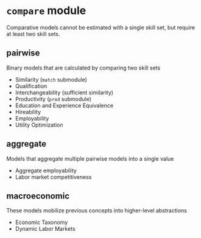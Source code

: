# `compare` module
Comparative models cannot be estimated with a single skill set, but require at least two skill sets.

## pairwise
Binary models that are calculated by comparing two skill sets
- Similarity (`match` submodule)
- Qualification
- Interchangeability (sufficient similarity)
- Productivity (`prod` submodule)
- Education and Experience Equivalence
- Hireability
- Employability
- Utility Optimization

## aggregate
Models that aggregate multiple pairwise models into a single value
- Aggregate employability
- Labor market competitiveness

## macroeconomic
These models mobilize previous concepts into higher-level abstractions
- Economic Taxonomy
- Dynamic Labor Markets